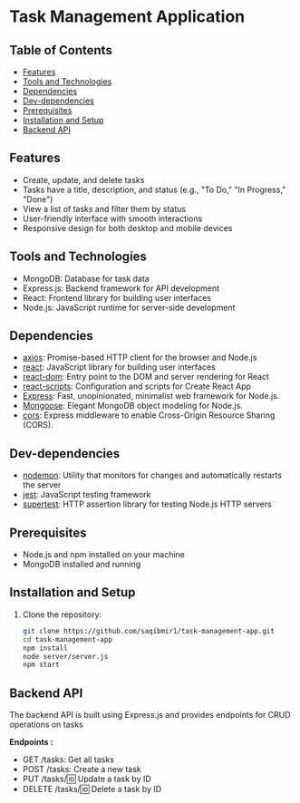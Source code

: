 # Task Management Application

## Table of Contents

- [Features](#features)
- [Tools and Technologies](#tools-and-technologies)
- [Dependencies](#dependencies)
- [Dev-dependencies](#dev-dependencies)
- [Prerequisites](#prerequisites)
- [Installation and Setup](#installation-and-setup)
- [Backend API](#backend-api)

## Features

- Create, update, and delete tasks
- Tasks have a title, description, and status (e.g., "To Do," "In Progress," "Done")
- View a list of tasks and filter them by status
- User-friendly interface with smooth interactions
- Responsive design for both desktop and mobile devices

## Tools and Technologies

- MongoDB: Database for task data
- Express.js: Backend framework for API development
- React: Frontend library for building user interfaces
- Node.js: JavaScript runtime for server-side development

## Dependencies

- [axios](https://www.npmjs.com/package/axios): Promise-based HTTP client for the browser and Node.js
- [react](https://reactjs.org/): JavaScript library for building user interfaces
- [react-dom](https://reactjs.org/docs/react-dom.html): Entry point to the DOM and server rendering for React
- [react-scripts](https://www.npmjs.com/package/react-scripts): Configuration and scripts for Create React App
- [Express](https://expressjs.com/): Fast, unopinionated, minimalist web framework for Node.js.
- [Mongoose](https://mongoosejs.com/): Elegant MongoDB object modeling for Node.js.
- [cors](https://www.npmjs.com/package/cors): Express middleware to enable Cross-Origin Resource Sharing (CORS).

## Dev-dependencies

- [nodemon](https://www.npmjs.com/package/nodemon): Utility that monitors for changes and automatically restarts the server
- [jest](https://jestjs.io/): JavaScript testing framework
- [supertest](https://www.npmjs.com/package/supertest): HTTP assertion library for testing Node.js HTTP servers

## Prerequisites

- Node.js and npm installed on your machine
- MongoDB installed and running

## Installation and Setup

1. Clone the repository:

   ```bash
   git clone https://github.com/saqibmir1/task-management-app.git
   cd task-management-app
   npm install
   node server/server.js
   npm start
   ```

## Backend API
The backend API is built using Express.js and provides endpoints for CRUD operations on tasks

**Endpoints :**
- GET /tasks: Get all tasks
- POST /tasks: Create a new task
- PUT /tasks/:id: Update a task by ID
- DELETE /tasks/:id: Delete a task by ID






